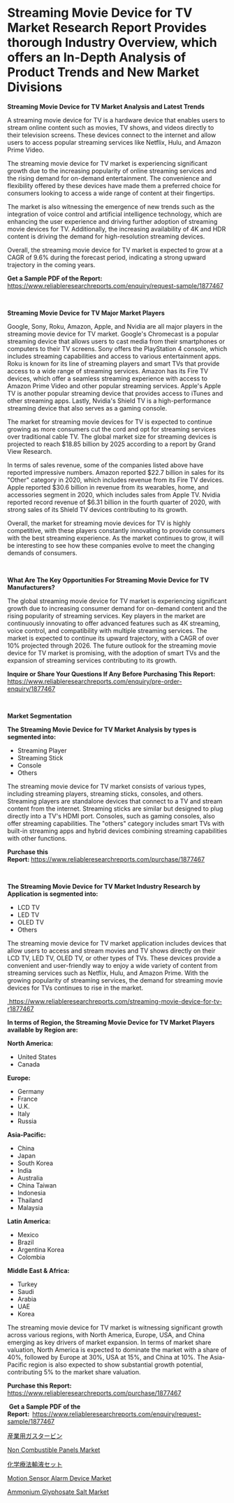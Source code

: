 <p><h1>Streaming Movie Device for TV Market Research Report Provides thorough Industry Overview, which offers an In-Depth Analysis of Product Trends and New Market Divisions</h1></p><p><strong>Streaming Movie Device for TV Market Analysis and Latest Trends</strong></p>
<p><p>A streaming movie device for TV is a hardware device that enables users to stream online content such as movies, TV shows, and videos directly to their television screens. These devices connect to the internet and allow users to access popular streaming services like Netflix, Hulu, and Amazon Prime Video.</p><p>The streaming movie device for TV market is experiencing significant growth due to the increasing popularity of online streaming services and the rising demand for on-demand entertainment. The convenience and flexibility offered by these devices have made them a preferred choice for consumers looking to access a wide range of content at their fingertips.</p><p>The market is also witnessing the emergence of new trends such as the integration of voice control and artificial intelligence technology, which are enhancing the user experience and driving further adoption of streaming movie devices for TV. Additionally, the increasing availability of 4K and HDR content is driving the demand for high-resolution streaming devices.</p><p>Overall, the streaming movie device for TV market is expected to grow at a CAGR of 9.6% during the forecast period, indicating a strong upward trajectory in the coming years.</p></p>
<p><strong>Get a Sample PDF of the Report:&nbsp;</strong> <a href="https://www.reliableresearchreports.com/enquiry/request-sample/1877467">https://www.reliableresearchreports.com/enquiry/request-sample/1877467</a></p>
<p>&nbsp;</p>
<p><strong>Streaming Movie Device for TV Major Market Players</strong></p>
<p><p>Google, Sony, Roku, Amazon, Apple, and Nvidia are all major players in the streaming movie device for TV market. Google's Chromecast is a popular streaming device that allows users to cast media from their smartphones or computers to their TV screens. Sony offers the PlayStation 4 console, which includes streaming capabilities and access to various entertainment apps. Roku is known for its line of streaming players and smart TVs that provide access to a wide range of streaming services. Amazon has its Fire TV devices, which offer a seamless streaming experience with access to Amazon Prime Video and other popular streaming services. Apple's Apple TV is another popular streaming device that provides access to iTunes and other streaming apps. Lastly, Nvidia's Shield TV is a high-performance streaming device that also serves as a gaming console.</p><p>The market for streaming movie devices for TV is expected to continue growing as more consumers cut the cord and opt for streaming services over traditional cable TV. The global market size for streaming devices is projected to reach $18.85 billion by 2025 according to a report by Grand View Research.</p><p>In terms of sales revenue, some of the companies listed above have reported impressive numbers. Amazon reported $22.7 billion in sales for its "Other" category in 2020, which includes revenue from its Fire TV devices. Apple reported $30.6 billion in revenue from its wearables, home, and accessories segment in 2020, which includes sales from Apple TV. Nvidia reported record revenue of $6.31 billion in the fourth quarter of 2020, with strong sales of its Shield TV devices contributing to its growth.</p><p>Overall, the market for streaming movie devices for TV is highly competitive, with these players constantly innovating to provide consumers with the best streaming experience. As the market continues to grow, it will be interesting to see how these companies evolve to meet the changing demands of consumers.</p></p>
<p>&nbsp;</p>
<p><strong>What Are The Key Opportunities For Streaming Movie Device for TV Manufacturers?</strong></p>
<p><p>The global streaming movie device for TV market is experiencing significant growth due to increasing consumer demand for on-demand content and the rising popularity of streaming services. Key players in the market are continuously innovating to offer advanced features such as 4K streaming, voice control, and compatibility with multiple streaming services. The market is expected to continue its upward trajectory, with a CAGR of over 10% projected through 2026. The future outlook for the streaming movie device for TV market is promising, with the adoption of smart TVs and the expansion of streaming services contributing to its growth.</p></p>
<p><strong>Inquire or Share Your Questions If Any Before Purchasing This Report:</strong> <a href="https://www.reliableresearchreports.com/enquiry/pre-order-enquiry/1877467">https://www.reliableresearchreports.com/enquiry/pre-order-enquiry/1877467</a></p>
<p>&nbsp;</p>
<p><strong>Market Segmentation</strong></p>
<p><strong>The Streaming Movie Device for TV Market Analysis by types is segmented into:</strong></p>
<p><ul><li>Streaming Player</li><li>Streaming Stick</li><li>Console</li><li>Others</li></ul></p>
<p><p>The streaming movie device for TV market consists of various types, including streaming players, streaming sticks, consoles, and others. Streaming players are standalone devices that connect to a TV and stream content from the internet. Streaming sticks are similar but designed to plug directly into a TV's HDMI port. Consoles, such as gaming consoles, also offer streaming capabilities. The "others" category includes smart TVs with built-in streaming apps and hybrid devices combining streaming capabilities with other functions.</p></p>
<p><strong>Purchase this Report:&nbsp;</strong><a href="https://www.reliableresearchreports.com/purchase/1877467">https://www.reliableresearchreports.com/purchase/1877467</a></p>
<p>&nbsp;</p>
<p><strong>The Streaming Movie Device for TV Market Industry Research by Application is segmented into:</strong></p>
<p><ul><li>LCD TV</li><li>LED TV</li><li>OLED TV</li><li>Others</li></ul></p>
<p><p>The streaming movie device for TV market application includes devices that allow users to access and stream movies and TV shows directly on their LCD TV, LED TV, OLED TV, or other types of TVs. These devices provide a convenient and user-friendly way to enjoy a wide variety of content from streaming services such as Netflix, Hulu, and Amazon Prime. With the growing popularity of streaming services, the demand for streaming movie devices for TVs continues to rise in the market.</p></p>
<p><a href="https://www.reliableresearchreports.com/streaming-movie-device-for-tv-r1877467">&nbsp;https://www.reliableresearchreports.com/streaming-movie-device-for-tv-r1877467</a></p>
<p><strong>In terms of Region, the Streaming Movie Device for TV Market Players available by Region are:</strong></p>
<p>
    <p> <strong> North America: </strong>
        <ul>
            <li>United States</li>
            <li>Canada</li>
        </ul>
        </p> 
    <p> <strong> Europe: </strong>
        <ul>
            <li>Germany</li>
            <li>France</li>
            <li>U.K.</li>
            <li>Italy</li>
            <li>Russia</li>
        </ul>
        </p> 
    <p> <strong> Asia-Pacific: </strong>
        <ul>
            <li>China</li>
            <li>Japan</li>
            <li>South Korea</li>
            <li>India</li>
            <li>Australia</li>
            <li>China Taiwan</li>
            <li>Indonesia</li>
            <li>Thailand</li>
            <li>Malaysia</li>
        </ul>
        </p> 
    <p> <strong> Latin America: </strong>
        <ul>
            <li>Mexico</li>
            <li>Brazil</li>
            <li>Argentina Korea</li>
            <li>Colombia</li>
        </ul>
        </p> 
    <p> <strong> Middle East & Africa: </strong>
        <ul>
            <li>Turkey</li>
            <li>Saudi</li>
            <li>Arabia</li>
            <li>UAE</li>
            <li>Korea</li>
        </ul>
    </p>
    </p>
<p><p>The streaming movie device for TV market is witnessing significant growth across various regions, with North America, Europe, USA, and China emerging as key drivers of market expansion. In terms of market share valuation, North America is expected to dominate the market with a share of 40%, followed by Europe at 30%, USA at 15%, and China at 10%. The Asia-Pacific region is also expected to show substantial growth potential, contributing 5% to the market share valuation.</p></p>
<p><strong>Purchase this Report: </strong><a href="https://www.reliableresearchreports.com/purchase/1877467">https://www.reliableresearchreports.com/purchase/1877467</a></p>
<p>&nbsp;<strong>Get a Sample PDF of the Report:&nbsp;&nbsp;</strong><a href="https://www.reliableresearchreports.com/enquiry/request-sample/1877467">https://www.reliableresearchreports.com/enquiry/request-sample/1877467</a></p>
<p><strong></strong></p>
<p><p><a href="https://medium.com/@clairhane2018/%E7%94%A3%E6%A5%AD%E7%94%A8%E3%82%AC%E3%82%B9%E3%82%BF%E3%83%BC%E3%83%93%E3%83%B3%E3%81%AE%E5%B8%82%E5%A0%B4%E8%A6%8F%E6%A8%A1%E3%81%A8%E5%B8%82%E5%A0%B4%E5%8B%95%E5%90%91-%E5%AE%8C%E5%85%A8%E3%81%AA%E6%A5%AD%E7%95%8C%E6%A6%82%E8%A6%81-2024%E5%B9%B4%E3%81%8B%E3%82%892031%E5%B9%B4-a6384b479f81">産業用ガスタービン</a></p><p><a href="https://issuu.com/reportprime-2/docs/non-combustible-panels-market-size-2030.pptx">Non Combustible Panels Market</a></p><p><a href="https://github.com/bucuel854722/Market-Research-Report-List-1/blob/main/673832743762.md">化学療法輸液セット</a></p><p><a href="https://github.com/Airanohannonzb68e5pb53oc1/Market-Research-Report-List-2/blob/main/motion-sensor-alarm-device-market.md">Motion Sensor Alarm Device Market</a></p><p><a href="https://confirmed-shield-e13.notion.site/Ammonium-Glyphosate-Salt-Market-Focuses-on-Market-Share-Size-and-Projected-Forecast-Till-2031-64975cb3af1c4402991b28da40e4eed6">Ammonium Glyphosate Salt Market</a></p></p>